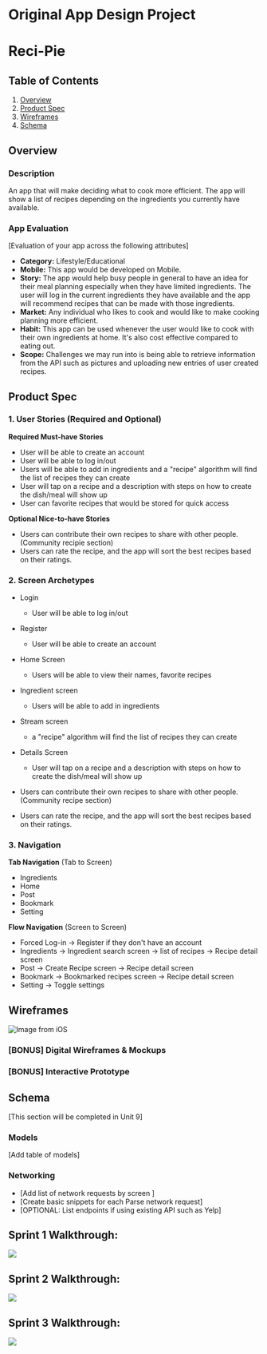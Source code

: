 Original App Design Project
===

# Reci-Pie

## Table of Contents
1. [Overview](#Overview)
1. [Product Spec](#Product-Spec)
1. [Wireframes](#Wireframes)
2. [Schema](#Schema)

## Overview

### Description
An app that will make deciding what to cook more efficient. The app will show a list of recipes depending on the ingredients you currently have available.

### App Evaluation
[Evaluation of your app across the following attributes]
- **Category:** Lifestyle/Educational
- **Mobile:** This app would be developed on Mobile. 
- **Story:**  The app would help busy people in general to have an idea for their meal planning especially when they have limited ingredients. The user will log in the current ingredients they have available and the app will recommend recipes that can be made with those ingredients. 
- **Market:** Any individual who likes to cook and would like to make cooking planning more efficient.
- **Habit:** This app can be used whenever the user would like to cook with their own ingredients at home. It's also cost effective compared to eating out.
- **Scope:** Challenges we may run into is being able to retrieve information from the API such as pictures and uploading new entries of user created recipes.

## Product Spec

### 1. User Stories (Required and Optional)

**Required Must-have Stories**

* User will be able to create an account 
* User will be able to log in/out
* Users will be able to add in ingredients and a "recipe" algorithm will find the list of recipes they can create
* User will tap on a recipe and a description with steps on how to create the dish/meal will show up
* User can favorite recipes that would be stored for quick access


**Optional Nice-to-have Stories**

* Users can contribute their own recipes to share with other people. (Community recipie section)
* Users can rate the recipe, and the app will sort the best recipes based on their ratings.

### 2. Screen Archetypes

* Login
   *  User will be able to log in/out
* Register 
    * User will be able to create an account 
    
* Home Screen
    * Users will be able to view their names, favorite recipes
* Ingredient screen
    *  Users will be able to add in ingredients
* Stream screen 
    *  a "recipe" algorithm will find the list of recipes they can create
* Details Screen
    * User will tap on a recipe and a description with steps on how to create the dish/meal will show up

* Users can contribute their own recipes to share with other people. (Community recipe section)
* Users can rate the recipe, and the app will sort the best recipes based on their ratings.

### 3. Navigation

**Tab Navigation** (Tab to Screen)

* Ingredients
* Home
* Post
* Bookmark
* Setting

**Flow Navigation** (Screen to Screen)

* Forced Log-in -> Register if they don't have an account
* Ingredients -> Ingredient search screen -> list of recipes -> Recipe detail screen
* Post -> Create Recipe screen -> Recipe detail screen
* Bookmark -> Bookmarked recipes screen -> Recipe detail screen
* Setting -> Toggle settings

## Wireframes

![Image from iOS](https://user-images.githubusercontent.com/44296149/157303930-ee4b5ca2-6eaf-45c3-b49b-6dd011945f8a.jpg)



### [BONUS] Digital Wireframes & Mockups


### [BONUS] Interactive Prototype

## Schema 
[This section will be completed in Unit 9]
### Models
[Add table of models]
### Networking
- [Add list of network requests by screen ]
- [Create basic snippets for each Parse network request]
- [OPTIONAL: List endpoints if using existing API such as Yelp]

## Sprint 1 Walkthrough:

![](https://i.imgur.com/zuz5CYG.gif)

## Sprint 2 Walkthrough:
![](https://user-images.githubusercontent.com/89062545/159425017-946762de-7082-4ec6-b9b7-da3424560dae.gif)

## Sprint 3 Walkthrough:
![](https://i.imgur.com/2qQydKh.gif)
